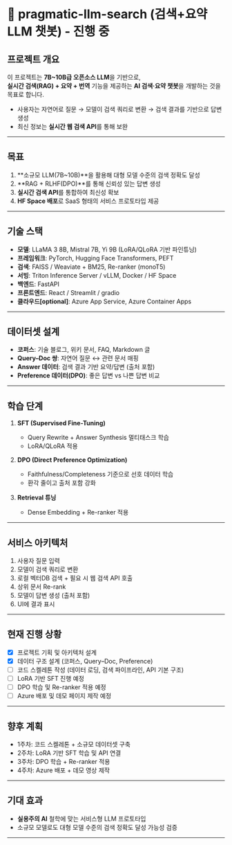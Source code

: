# 📘 pragmatic-llm-search (검색+요약 LLM 챗봇) - 진행 중

## 프로젝트 개요
이 프로젝트는 **7B~10B급 오픈소스 LLM**을 기반으로,  
**실시간 검색(RAG) + 요약 + 번역** 기능을 제공하는 **AI 검색·요약 챗봇**을 개발하는 것을 목표로 합니다.  

- 사용자는 자연어로 질문 → 모델이 검색 쿼리로 변환 → 검색 결과를 기반으로 답변 생성  
- 최신 정보는 **실시간 웹 검색 API**를 통해 보완  

---

## 목표
1. **소규모 LLM(7B~10B)**을 활용해 대형 모델 수준의 검색 정확도 달성  
2. **RAG + RLHF(DPO)**를 통해 신뢰성 있는 답변 생성  
3. **실시간 검색 API**를 통합하여 최신성 확보  
4. **HF Space 배포**로 SaaS 형태의 서비스 프로토타입 제공  

---

## 기술 스택
- **모델**: LLaMA 3 8B, Mistral 7B, Yi 9B (LoRA/QLoRA 기반 파인튜닝)  
- **프레임워크**: PyTorch, Hugging Face Transformers, PEFT  
- **검색**: FAISS / Weaviate + BM25, Re-ranker (monoT5)  
- **서빙**: Triton Inference Server / vLLM, Docker  / HF Space  
- **백엔드**: FastAPI  
- **프론트엔드**: React / Streamlit / gradio  
- **클라우드[optional]**: Azure App Service, Azure Container Apps  

---

## 데이터셋 설계
- **코퍼스**: 기술 블로그, 위키 문서, FAQ, Markdown 글  
- **Query–Doc 쌍**: 자연어 질문 ↔ 관련 문서 매핑  
- **Answer 데이터**: 검색 결과 기반 요약/답변 (출처 포함)  
- **Preference 데이터(DPO)**: 좋은 답변 vs 나쁜 답변 비교  

---

## 학습 단계
1. **SFT (Supervised Fine-Tuning)**  
   - Query Rewrite + Answer Synthesis 멀티태스크 학습  
   - LoRA/QLoRA 적용  

2. **DPO (Direct Preference Optimization)**  
   - Faithfulness/Completeness 기준으로 선호 데이터 학습  
   - 환각 줄이고 출처 포함 강화  

3. **Retrieval 튜닝**  
   - Dense Embedding + Re-ranker 적용  

---

## 서비스 아키텍처
1. 사용자 질문 입력  
2. 모델이 검색 쿼리로 변환  
3. 로컬 벡터DB 검색 + 필요 시 웹 검색 API 호출  
4. 상위 문서 Re-rank  
5. 모델이 답변 생성 (출처 포함)  
6. UI에 결과 표시  

---

## 현재 진행 상황
- [x] 프로젝트 기획 및 아키텍처 설계  
- [x] 데이터 구조 설계 (코퍼스, Query–Doc, Preference)  
- [ ] 코드 스켈레톤 작성 (데이터 로딩, 검색 파이프라인, API 기본 구조)  
- [ ] LoRA 기반 SFT 진행 예정  
- [ ] DPO 학습 및 Re-ranker 적용 예정  
- [ ] Azure 배포 및 데모 페이지 제작 예정  

---

## 향후 계획
- 1주차: 코드 스켈레톤 + 소규모 데이터셋 구축  
- 2주차: LoRA 기반 SFT 학습 및 API 연결  
- 3주차: DPO 학습 + Re-ranker 적용  
- 4주차: Azure 배포 + 데모 영상 제작  

---

## 기대 효과
- **실용주의 AI** 철학에 맞는 서비스형 LLM 프로토타입  
- 소규모 모델로도 대형 모델 수준의 검색 정확도 달성 가능성 검증  

---
